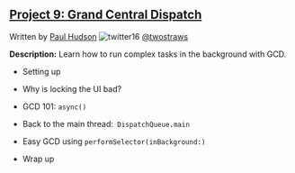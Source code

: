 ## [Project 9: Grand Central Dispatch](https://www.hackingwithswift.com/read/9/overview)
Written by [Paul Hudson](https://www.hackingwithswift.com/about)  ![twitter16](https://github.com/juliangyurov/PH-Project6a/assets/13259596/445c8ea0-65c4-4dba-8e1f-3f2750f0ef51)
  [@twostraws](https://twitter.com/twostraws)

**Description:** Learn how to run complex tasks in the background with GCD.

- Setting up

- Why is locking the UI bad?

- GCD 101: `async()`

- Back to the main thread:` DispatchQueue.main`

- Easy GCD using `performSelector(inBackground:)`

- Wrap up

